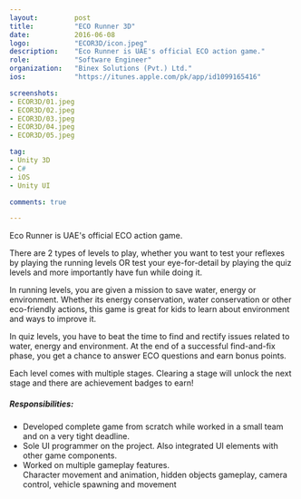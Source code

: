 ```yaml
---
layout:			post
title:			"ECO Runner 3D"
date:			2016-06-08
logo:			"ECOR3D/icon.jpeg"
description:	"Eco Runner is UAE's official ECO action game."
role:			"Software Engineer"
organization:	"Binex Solutions (Pvt.) Ltd."
ios:			"https://itunes.apple.com/pk/app/id1099165416"

screenshots:
- ECOR3D/01.jpeg
- ECOR3D/02.jpeg
- ECOR3D/03.jpeg
- ECOR3D/04.jpeg
- ECOR3D/05.jpeg

tag:
- Unity 3D
- C#
- iOS
- Unity UI

comments: true

---
```


Eco Runner is UAE's official ECO action game.

There are 2 types of levels to play, whether you want to test your reflexes by playing the running levels OR test your eye-for-detail by playing the quiz levels and more importantly have fun while doing it.

In running levels, you are given a mission to save water, energy or environment. Whether its energy conservation, water conservation or other eco-friendly actions, this game is great for kids to learn about environment and ways to improve it.

In quiz levels, you have to beat the time to find and rectify issues related to water, energy and environment. At the end of a successful find-and-fix phase, you get a chance to answer ECO questions and earn bonus points.

Each level comes with multiple stages. Clearing a stage will unlock the next stage and there are achievement badges to earn!

##### Responsibilities:
* Developed complete game from scratch while worked in a small team and on a very tight deadline.
* Sole UI programmer on the project. Also integrated UI elements with other game components.
* Worked on multiple gameplay features.<br/><span>Character movement and animation, hidden objects gameplay, camera control, vehicle spawning and movement<span/>
